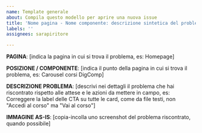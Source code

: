 ```yaml
---
name: Template generale
about: Compila questo modello per aprire una nuova issue
title: 'Nome pagina - Nome componente: descrizione sintetica del problema'
labels: ''
assignees: sarapiritore

---
```


**PAGINA**: 
[indica la pagina in cui si trova il problema, es: Homepage]

**POSIZIONE / COMPONENTE**: 
[indica il punto della pagina in cui si trova il problema, es: Carousel corsi DigComp] 

**DESCRIZIONE PROBLEMA**:
[descrivi nei dettagli il problema che hai riscontrato rispetto alle attese e le azioni da mettere in campo, es: Correggere la label delle CTA su tutte le card, come da file testi, non "Accedi al corso" ma "Vai al corso"] 

**IMMAGINE AS-IS**:
[copia-incolla uno screenshot del problema riscontrato, quando possibile]
